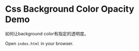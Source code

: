 Css Background Color Opacity Demo
=================================

如何让background color有指定的透明度。

Open `index.html` in your browser.
